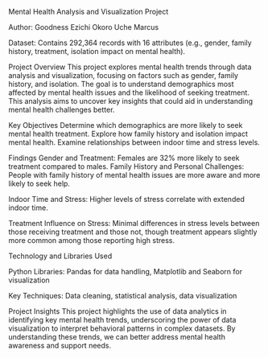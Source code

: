 Mental Health Analysis and Visualization Project

Author: Goodness Ezichi Okoro Uche Marcus

Dataset: Contains 292,364 records with 16 attributes (e.g., gender, family history, treatment, isolation impact on mental health).

Project Overview
This project explores mental health trends through data analysis and visualization, focusing on factors such as gender, family history, and isolation. 
The goal is to understand demographics most affected by mental health issues and the likelihood of seeking treatment. 
This analysis aims to uncover key insights that could aid in understanding mental health challenges better.

Key Objectives
Determine which demographics are more likely to seek mental health treatment.
Explore how family history and isolation impact mental health.
Examine relationships between indoor time and stress levels.


Findings
Gender and Treatment: Females are 32% more likely to seek treatment compared to males.
Family History and Personal Challenges: People with family history of mental health issues are more aware and more likely to seek help.

Indoor Time and Stress: Higher levels of stress correlate with extended indoor time.

Treatment Influence on Stress: Minimal differences in stress levels between those receiving treatment and those not, though treatment appears slightly more common among those reporting high stress.

Technology and Libraries Used

Python Libraries: Pandas for data handling, Matplotlib and Seaborn for visualization

Key Techniques: Data cleaning, statistical analysis, data visualization


Project Insights
This project highlights the use of data analytics in identifying key mental health trends, underscoring the power of data visualization to interpret behavioral patterns in complex datasets. By understanding these trends, we can better address mental health awareness and support needs.

